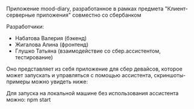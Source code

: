 Приложение mood-diary, разработанное в рамках предмета "Клиент-серверные приложения" совместно со сбербанком

Разработчики:
- Набатова Валерия (бэкенд)
- Жигалова Алина (фронтенд)
- Глушко Татьяна (взаимодействие со сбер.ассистентом, тестирование)

Оно представляет из себя приложение для сбер девайсов, которое может запускать и управляться с помощью ассистента, скриншоты-примеры можно увидеть ниже:


Для запуска на локальной машине без использования ассистента можно:
npm start
